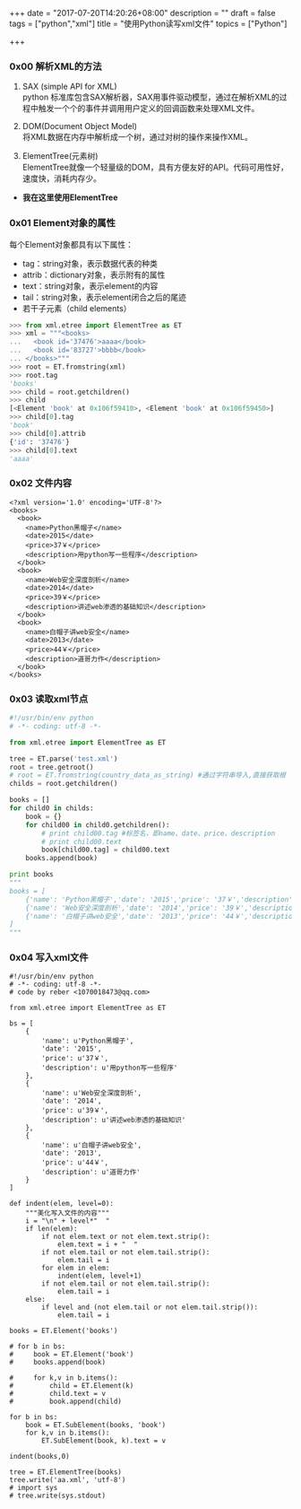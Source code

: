 +++
date = "2017-07-20T14:20:26+08:00"
description = ""
draft = false
tags = ["python","xml"]
title = "使用Python读写xml文件"
topics = ["Python"]

+++

### 0x00 解析XML的方法
1. SAX (simple API for XML)  
python 标准库包含SAX解析器，SAX用事件驱动模型，通过在解析XML的过程中触发一个个的事件并调用用户定义的回调函数来处理XML文件。

2. DOM(Document Object Model)  
将XML数据在内存中解析成一个树，通过对树的操作来操作XML。

3. ElementTree(元素树)  
ElementTree就像一个轻量级的DOM，具有方便友好的API。代码可用性好，速度快，消耗内存少。

- **我在这里使用ElementTree**

### 0x01 Element对象的属性
每个Element对象都具有以下属性：

* tag：string对象，表示数据代表的种类
* attrib：dictionary对象，表示附有的属性
* text：string对象，表示element的内容
* tail：string对象，表示element闭合之后的尾迹
* 若干子元素（child elements）

```python
>>> from xml.etree import ElementTree as ET
>>> xml = """<books>
...   <book id='37476'>aaaa</book>
...   <book id='83727'>bbbb</book>
... </books>"""
>>> root = ET.fromstring(xml)
>>> root.tag
'books'
>>> child = root.getchildren()
>>> child
[<Element 'book' at 0x106f59410>, <Element 'book' at 0x106f59450>]
>>> child[0].tag
'book'
>>> child[0].attrib
{'id': '37476'}
>>> child[0].text
'aaaa'
```

### 0x02 文件内容
```
<?xml version='1.0' encoding='UTF-8'?>
<books>
  <book>
    <name>Python黑帽子</name>
    <date>2015</date>
    <price>37￥</price>
    <description>用python写一些程序</description>
  </book>
  <book>
    <name>Web安全深度剖析</name>
    <date>2014</date>
    <price>39￥</price>
    <description>讲述web渗透的基础知识</description>
  </book>
  <book>
    <name>白帽子讲web安全</name>
    <date>2013</date>
    <price>44￥</price>
    <description>道哥力作</description>
  </book>
</books>
```

### 0x03 读取xml节点
```python
#!/usr/bin/env python
# -*- coding: utf-8 -*-

from xml.etree import ElementTree as ET

tree = ET.parse('test.xml')
root = tree.getroot()
# root = ET.fromstring(country_data_as_string) #通过字符串导入,直接获取根
childs = root.getchildren()

books = []
for child0 in childs:
    book = {}
    for child00 in child0.getchildren():
        # print child00.tag #标签名，即name、date、price、description
        # print child00.text
        book[child00.tag] = child00.text
    books.append(book)

print books
"""
books = [
    {'name': 'Python黑帽子','date': '2015','price': '37￥','description': '用python写一些程序'},
    {'name': 'Web安全深度剖析','date': '2014','price': '39￥','description': '讲述web渗透的基础知识'},
    {'name': '白帽子讲web安全','date': '2013','price': '44￥','description': '道哥力作'}        
]
"""
```

### 0x04 写入xml文件
```
#!/usr/bin/env python
# -*- coding: utf-8 -*-
# code by reber <1070018473@qq.com>

from xml.etree import ElementTree as ET

bs = [
    {
        'name': u'Python黑帽子',
        'date': '2015',
        'price': u'37￥',
        'description': u'用python写一些程序'
    },
    {
        'name': u'Web安全深度剖析',
        'date': '2014',
        'price': u'39￥',
        'description': u'讲述web渗透的基础知识'
    },
    {
        'name': u'白帽子讲web安全',
        'date': '2013',
        'price': u'44￥',
        'description': u'道哥力作'
    }        
]

def indent(elem, level=0):
    """美化写入文件的内容"""
    i = "\n" + level*"  "
    if len(elem):
        if not elem.text or not elem.text.strip():
            elem.text = i + "  "
        if not elem.tail or not elem.tail.strip():
            elem.tail = i
        for elem in elem:
            indent(elem, level+1)
        if not elem.tail or not elem.tail.strip():
            elem.tail = i
    else:
        if level and (not elem.tail or not elem.tail.strip()):
            elem.tail = i

books = ET.Element('books')

# for b in bs:
#     book = ET.Element('book')
#     books.append(book)

#     for k,v in b.items():
#         child = ET.Element(k)
#         child.text = v
#         book.append(child)

for b in bs:
    book = ET.SubElement(books, 'book')
    for k,v in b.items():
        ET.SubElement(book, k).text = v

indent(books,0)

tree = ET.ElementTree(books)
tree.write('aa.xml', 'utf-8')
# import sys
# tree.write(sys.stdout)
```